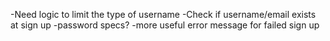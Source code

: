 -Need logic to limit the type of username
-Check if username/email exists at sign up
-password specs?
-more useful error message for failed sign up
